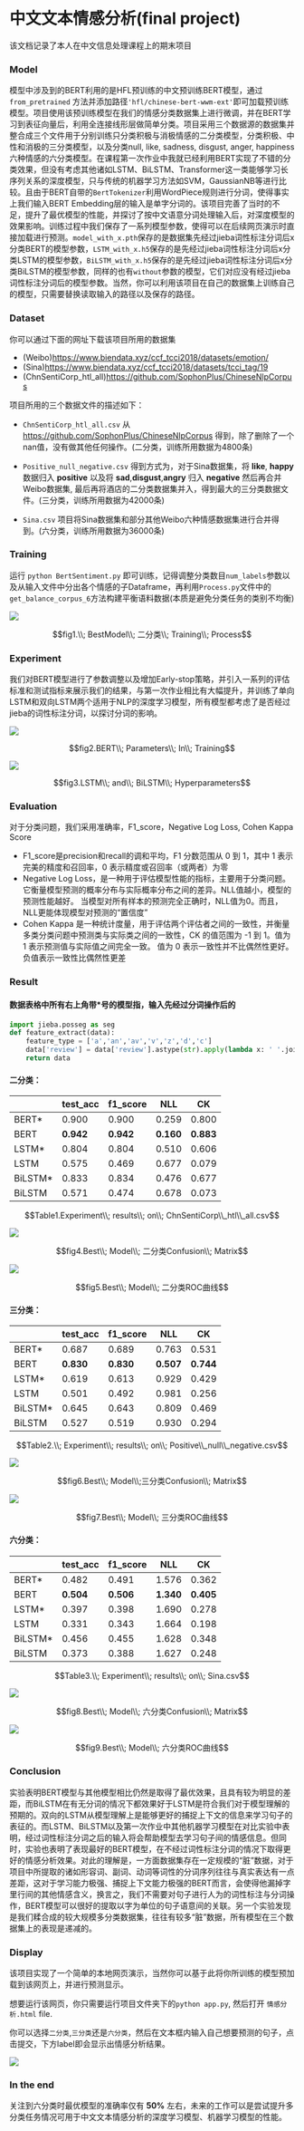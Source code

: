 # 中文文本情感分析(final project)

该文档记录了本人在中文信息处理课程上的期末项目



### Model

模型中涉及到的BERT利用的是HFL预训练的中文预训练BERT模型，通过`from_pretrained` 方法并添加路径`'hfl/chinese-bert-wwm-ext'`即可加载预训练模型。项目使用该预训练模型在我们的情感分类数据集上进行微调，并在BERT学习到表征向量后，利用全连接线形层做简单分类。项目采用三个数据源的数据集并整合成三个文件用于分别训练只分类积极与消极情感的二分类模型，分类积极、中性和消极的三分类模型，以及分类null, like, sadness, disgust, anger, happiness六种情感的六分类模型。在课程第一次作业中我就已经利用BERT实现了不错的分类效果，但没有考虑其他诸如LSTM、BiLSTM、Transformer这一类能够学习长序列关系的深度模型，只与传统的机器学习方法如SVM，GaussianNB等进行比较。且由于BERT自带的`BertTokenizer`利用WordPiece规则进行分词，使得事实上我们输入BERT Embedding层的输入是单字分词的。该项目完善了当时的不足，提升了最优模型的性能，并探讨了按中文语意分词处理输入后，对深度模型的效果影响。训练过程中我们保存了一系列模型参数，使得可以在后续网页演示时直接加载进行预测。`model_with_x.pth`保存的是数据集先经过jieba词性标注分词后x分类BERT的模型参数，`LSTM_with_x.h5`保存的是先经过jieba词性标注分词后x分类LSTM的模型参数，`BiLSTM_with_x.h5`保存的是先经过jieba词性标注分词后x分类BiLSTM的模型参数，同样的也有`without`参数的模型，它们对应没有经过jieba词性标注分词后的模型参数。当然，你可以利用该项目在自己的数据集上训练自己的模型，只需要替换读取输入的路径以及保存的路径。



### Dataset

你可以通过下面的网址下载该项目所用的数据集

  - (Weibo)https://www.biendata.xyz/ccf_tcci2018/datasets/emotion/ 
  - (Sina)https://www.biendata.xyz/ccf_tcci2018/datasets/tcci_tag/19 
  - (ChnSentiCorp_htl_all)https://github.com/SophonPlus/ChineseNlpCorpus 

项目所用的三个数据文件的描述如下：

- `ChnSentiCorp_htl_all.csv` 从 https://github.com/SophonPlus/ChineseNlpCorpus 得到，除了删除了一个nan值，没有做其他任何操作。(二分类，训练所用数据为4800条)

- `Positive_null_negative.csv` 得到方式为，对于Sina数据集，将 **like**, **happy** 数据归入 **positive** 以及将 **sad**,**disgust**,**angry** 归入 **negative** 然后再合并 Weibo数据集, 最后再将酒店的二分类数据集并入，得到最大的三分类数据文件。(三分类，训练所用数据为42000条)
- `Sina.csv` 项目将Sina数据集和部分其他Weibo六种情感数据集进行合并得到。(六分类，训练所用数据为36000条)



### Training

运行 `python BertSentiment.py` 即可训练，记得调整分类数目`num_labels`参数以及从输入文件中分出各个情感的子Dataframe，再利用`Process.py`文件中的`get_balance_corpus_6`方法构建平衡语料数据(本质是避免分类任务的类别不均衡)

<img src="pic/train_val_loss_acc_with_2.png">

$$fig1.\\; BestModel\\; 二分类\\; Training\\; Process$$





### Experiment

我们对BERT模型进行了参数调整以及增加Early-stop策略，并引入一系列的评估标准和测试指标来展示我们的结果，与第一次作业相比有大幅提升，并训练了单向LSTM和双向LSTM两个适用于NLP的深度学习模型，所有模型都考虑了是否经过jieba的词性标注分词，以探讨分词的影响。

<img src="pic/BERT.jpg">

$$fig2.BERT\\; Parameters\\; In\\; Training$$

<img src='pic/LSTM and BiLSTM.jpg'>

$$fig3.LSTM\\; and\\; BiLSTM\\; Hyperparameters$$





### Evaluation

对于分类问题，我们采用准确率，F1_score，Negative Log Loss, Cohen Kappa Score

- F1_score是precision和recall的调和平均，F1 分数范围从 0 到 1，其中 1 表示完美的精度和召回率，0 表示精度或召回率（或两者）为零
- Negative Log Loss，是一种用于评估模型性能的指标，主要用于分类问题。 它衡量模型预测的概率分布与实际概率分布之间的差异。NLL值越小，模型的预测性能越好。 当模型对所有样本的预测完全正确时，NLL值为0。而且，NLL更能体现模型对预测的“置信度”
- Cohen Kappa 是一种统计度量，用于评估两个评估者之间的一致性，并衡量多类分类问题中预测类与实际类之间的一致性，CK 的值范围为 -1 到 1。值为 1 表示预测值与实际值之间完全一致。 值为 0 表示一致性并不比偶然性更好。 负值表示一致性比偶然性更差









### Result

#### 数据表格中所有右上角带*号的模型指，输入先经过分词操作后的

```python
import jieba.posseg as seg
def feature_extract(data):
    feature_type = ['a','an','av','v','z','d','c']
    data['review'] = data['review'].astype(str).apply(lambda x: ' '.join([w.word for w in seg.lcut(x,use_paddle=True) if w.flag in feature_type]))
    return data
```





#### 二分类：

|         | test_acc  | f1_score  | NLL       | CK        |
| ------- | --------- | --------- | --------- | --------- |
| BERT*   | 0.900     | 0.900     | 0.259     | 0.800     |
| BERT    | **0.942** | **0.942** | **0.160** | **0.883** |
| LSTM*   | 0.804     | 0.804     | 0.510     | 0.606     |
| LSTM    | 0.575     | 0.469     | 0.677     | 0.079     |
| BiLSTM* | 0.833     | 0.834     | 0.476     | 0.677     |
| BiLSTM  | 0.571     | 0.474     | 0.678     | 0.073     |

$$Table1.Experiment\\; results\\; on\\; ChnSentiCorp\\_htl\\_all.csv$$

<img src='pic/cm_without_2.png'>

$$fig4.Best\\; Model\\; 二分类Confusion\\; Matrix$$

<img src="pic/roc_without_2.png">

$$fig5.Best\\; Model\\; 二分类ROC曲线$$

#### 三分类：

|         | test_acc  | f1_score  | NLL       | CK        |
| ------- | --------- | --------- | --------- | --------- |
| BERT*   | 0.687     | 0.689     | 0.763     | 0.531     |
| BERT    | **0.830** | **0.830** | **0.507** | **0.744** |
| LSTM*   | 0.619     | 0.613     | 0.929     | 0.429     |
| LSTM    | 0.501     | 0.492     | 0.981     | 0.256     |
| BiLSTM* | 0.645     | 0.643     | 0.809     | 0.469     |
| BiLSTM  | 0.527     | 0.519     | 0.930     | 0.294     |

$$Table2.\\; Experiment\\; results\\; on\\;  Positive\\_null\\_negative.csv$$

<img src='pic/cm_without_3.png'>

$$fig6.Best\\; Model\\;三分类Confusion\\; Matrix$$

<img src="pic/roc_without_3.png">

$$fig7.Best\\; Model\\; 三分类ROC曲线$$

#### 六分类：

|         | test_acc  | f1_score  | NLL       | CK        |
| ------- | --------- | --------- | --------- | --------- |
| BERT*   | 0.482     | 0.491     | 1.576     | 0.362     |
| BERT    | **0.504** | **0.506** | **1.340** | **0.405** |
| LSTM*   | 0.397     | 0.398     | 1.690     | 0.278     |
| LSTM    | 0.331     | 0.343     | 1.664     | 0.198     |
| BiLSTM* | 0.456     | 0.455     | 1.628     | 0.348     |
| BiLSTM  | 0.373     | 0.388     | 1.627     | 0.248     |

$$Table3.\\; Experiment\\; results\\; on\\; Sina.csv$$

<img src="pic/cm_without_6.png">

$$fig8.Best\\; Model\\; 六分类Confusion\\; Matrix$$

<img src="pic/roc_without_6.png">

$$fig9.Best\\; Model\\; 六分类ROC曲线$$

### Conclusion

实验表明BERT模型与其他模型相比仍然是取得了最优效果，且具有较为明显的差距，而BiLSTM在有无分词的情况下都效果好于LSTM是符合我们对于模型理解的预期的。双向的LSTM从模型理解上是能够更好的捕捉上下文的信息来学习句子的表征的。而LSTM、BiLSTM以及第一次作业中其他机器学习模型在对比实验中表明，经过词性标注分词之后的输入将会帮助模型去学习句子间的情感信息。但同时，实验也表明了表现最好的BERT模型，在不经过词性标注分词的情况下取得更好的情感分析效果。对此的理解是，一方面数据集存在一定规模的“脏”数据，对于项目中所提取的诸如形容词、副词、动词等词性的分词序列往往与真实表达有一点差距，这对于学习能力极强、捕捉上下文能力极强的BERT而言，会使得他漏掉字里行间的其他情感含义，换言之，我们不需要对句子进行人为的词性标注与分词操作，BERT模型可以很好的提取以字为单位的句子语意间的关联。另一个实验发现是我们糅合成的较大规模多分类数据集，往往有较多“脏”数据，所有模型在三个数据集上的表现是递减的。



### Display

该项目实现了一个简单的本地网页演示，当然你可以基于此将你所训练的模型预加载到该网页上，并进行预测显示。

想要运行该网页，你只需要运行项目文件夹下的`python app.py`, 然后打开 `情感分析.html` file.

你可以选择`二分类`,`三分类`还是`六分类`，然后在文本框内输入自己想要预测的句子，点击提交，下方label即会显示出情感分析结果。

<img src="pic/Display.jpg">



### In the end

关注到六分类时最优模型的准确率仅有 **50%** 左右，未来的工作可以是尝试提升多分类任务情况可用于中文文本情感分析的深度学习模型、机器学习模型的性能。
